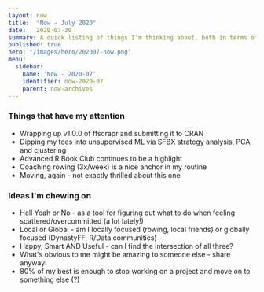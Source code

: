 ```yaml
---
layout: now
title:  "Now - July 2020"
date:   2020-07-30
summary: A quick listing of things I'm thinking about, both in terms of projects and ideas.
published: true
hero: "/images/hero/202007-now.png"
menu:
  sidebar:
    name: 'Now - 2020-07'
    identifier: now-2020-07
    parent: now-archives
---
```

### Things that have my attention

- Wrapping up v1.0.0 of ffscrapr and submitting it to CRAN
- Dipping my toes into unsupervised ML via SFBX strategy analysis, PCA, and clustering
- Advanced R Book Club continues to be a highlight
- Coaching rowing (3x/week) is a nice anchor in my routine
- Moving, again - not exactly thrilled about this one

### Ideas I'm chewing on

- Hell Yeah or No - as a tool for figuring out what to do when feeling scattered/overcommitted (a lot lately!)
- Local or Global - am I locally focused (rowing, local friends) or globally focused (DynastyFF, R/Data communities)
- Happy, Smart AND Useful - can I find the intersection of all three?
- What's obvious to me might be amazing to someone else - share anyway!
- 80% of my best is enough to stop working on a project and move on to something else (?)
